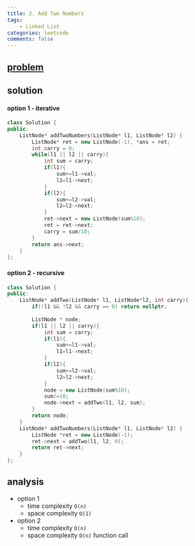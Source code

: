 ```yaml
---
title: 2. Add Two Numbers
tags:  
    - Linked List
categories: leetcode
comments: false
---
```


## [problem](https://leetcode.com/problems/add-two-numbers/)

## solution

#### option 1 - iterative
```c++
class Solution {
public:
    ListNode* addTwoNumbers(ListNode* l1, ListNode* l2) {
        ListNode* ret = new ListNode(-1), *ans = ret;
        int carry = 0;
        while(l1 || l2 || carry){
            int sum = carry;
            if(l1){
                sum+=l1->val;
                l1=l1->next;
            }
            if(l2){
                sum+=l2->val;
                l2=l2->next;
            }
            ret->next = new ListNode(sum%10);
            ret = ret->next;
            carry = sum/10;
        }
        return ans->next;
    }
};
```

#### option 2 - recursive
```c++
class Solution {
public:
    ListNode* addTwo(ListNode* l1, ListNode*l2, int carry){
        if(!l1 && !l2 && carry == 0) return nullptr;
        
        ListNode * node;
        if(l1 || l2 || carry){
            int sum = carry;
            if(l1){
                sum+=l1->val;
                l1=l1->next;
            }
            if(l2){
                sum+=l2->val;
                l2=l2->next;
            }
            node = new ListNode(sum%10);
            sum/=10;
            node->next = addTwo(l1, l2, sum);
        }
        return node;
    }
    ListNode* addTwoNumbers(ListNode* l1, ListNode* l2) {
        ListNode *ret = new ListNode(-1);
        ret->next = addTwo(l1, l2, 0);
        return ret->next;
    }
};
```
## analysis
- option 1
    - time complexity `O(n)`
    - space complexity `O(1)`
- option 2
    - time complexity `O(n)`
    - space complexity `O(n)` function call
